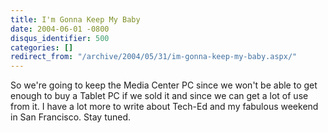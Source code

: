 ```yaml
---
title: I'm Gonna Keep My Baby
date: 2004-06-01 -0800
disqus_identifier: 500
categories: []
redirect_from: "/archive/2004/05/31/im-gonna-keep-my-baby.aspx/"
---
```


So we're going to keep the Media Center PC since we won't be able to get
enough to buy a Tablet PC if we sold it and since we can get a lot of
use from it. I have a lot more to write about Tech-Ed and my fabulous
weekend in San Francisco. Stay tuned.

